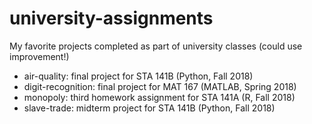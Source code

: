 # university-assignments
My favorite projects completed as part of university classes (could use improvement!)

* air-quality: final project for STA 141B (Python, Fall 2018)
* digit-recognition: final project for MAT 167 (MATLAB, Spring 2018)
* monopoly: third homework assignment for STA 141A (R, Fall 2018)
* slave-trade: midterm project for STA 141B (Python, Fall 2018)
